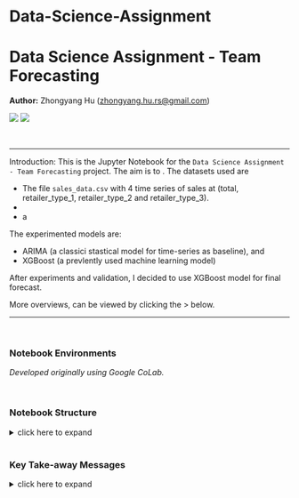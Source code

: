 # Data-Science-Assignment

# Data Science Assignment - Team Forecasting

**Author:** Zhongyang Hu (zhongyang.hu.rs@gmail.com)

<p align="left">
    <a href="https://en.wikipedia.org/wiki/Autoregressive_integrated_moving_average" title="ARIMA"><img src="https://img.shields.io/badge/Model-ARIMA-blue"></a>
		<a href="https://en.wikipedia.org/wiki/XGBoost" title="XGBoost"><img src="https://img.shields.io/badge/Model-XGBoost-blue"></a>
</p>

<br>

---

Introduction: This is the Jupyter Notebook for the `Data Science Assignment - Team Forecasting` project. The aim is to . The datasets used are
-  The file `sales_data.csv` with 4 time series of sales at (total, retailer_type_1, retailer_type_2 and retailer_type_3).
-  
- a

The experimented models are:
- ARIMA (a classici stastical model for time-series as baseline), and
- XGBoost (a prevlently used machine learning model)

After experiments and validation, I decided to use XGBoost model for final forecast.

More overviews, can be viewed by clicking the > below.

---

<br>

### Notebook Environments

_Developed originally using Google CoLab._

<br>

### Notebook Structure

<details><summary>click here to expand </summary>


Part I: Preparation and Data Exploration

- Section 1: Prepare Env and Setups

- Section 2: Basic Overview

- Section 3: Training/Validation/Testing dataset split

- Section 4: Time-series Analysis

Part II: Modelling and Validation

- Section 5: ARIMA as the baseline model

- Section 6: XGBoost model: Experiments

Part III: Forecasting

- Section 7: Model Selection and Final Forecasting

</details>

<br>

### Key Take-away Messages

<details><summary>click here to expand </summary>


Section 7: Model Selection and Final Forecasting

</details>

<br>
